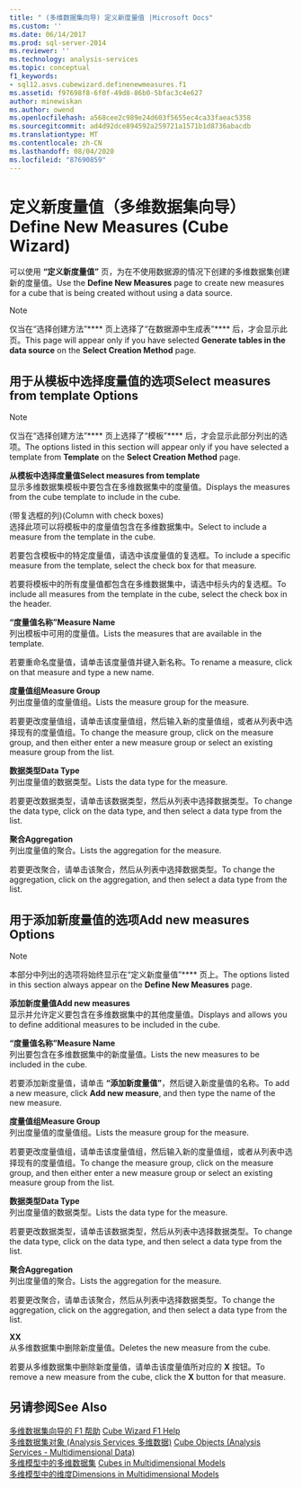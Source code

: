 ```yaml
---
title: " (多维数据集向导) 定义新度量值 |Microsoft Docs"
ms.custom: ''
ms.date: 06/14/2017
ms.prod: sql-server-2014
ms.reviewer: ''
ms.technology: analysis-services
ms.topic: conceptual
f1_keywords:
- sql12.asvs.cubewizard.definenewmeasures.f1
ms.assetid: f97698f8-6f0f-49d8-86b0-5bfac3c4e627
author: minewiskan
ms.author: owend
ms.openlocfilehash: a568cee2c989e24d603f5655ec4ca33faeac5358
ms.sourcegitcommit: ad4d92dce894592a259721a1571b1d8736abacdb
ms.translationtype: MT
ms.contentlocale: zh-CN
ms.lasthandoff: 08/04/2020
ms.locfileid: "87690859"
---
```

# <a name="define-new-measures-cube-wizard"></a><span data-ttu-id="b033c-102">定义新度量值（多维数据集向导）</span><span class="sxs-lookup"><span data-stu-id="b033c-102">Define New Measures (Cube Wizard)</span></span>
  <span data-ttu-id="b033c-103">可以使用 **“定义新度量值”** 页，为在不使用数据源的情况下创建的多维数据集创建新的度量值。</span><span class="sxs-lookup"><span data-stu-id="b033c-103">Use the **Define New Measures** page to create new measures for a cube that is being created without using a data source.</span></span>  
  
> [!NOTE]  
>  <span data-ttu-id="b033c-104">仅当在“选择创建方法”\*\*\*\* 页上选择了“在数据源中生成表”\*\*\*\* 后，才会显示此页。</span><span class="sxs-lookup"><span data-stu-id="b033c-104">This page will appear only if you have selected **Generate tables in the data source** on the **Select Creation Method** page.</span></span>  
  
## <a name="select-measures-from-template-options"></a><span data-ttu-id="b033c-105">用于从模板中选择度量值的选项</span><span class="sxs-lookup"><span data-stu-id="b033c-105">Select measures from template Options</span></span>  
  
> [!NOTE]  
>  <span data-ttu-id="b033c-106">仅当在“选择创建方法”\*\*\*\* 页上选择了“模板”\*\*\*\* 后，才会显示此部分列出的选项。</span><span class="sxs-lookup"><span data-stu-id="b033c-106">The options listed in this section will appear only if you have selected a template from **Template** on the **Select Creation Method** page.</span></span>  
  
 <span data-ttu-id="b033c-107">**从模板中选择度量值**</span><span class="sxs-lookup"><span data-stu-id="b033c-107">**Select measures from template**</span></span>  
 <span data-ttu-id="b033c-108">显示多维数据集模板中要包含在多维数据集中的度量值。</span><span class="sxs-lookup"><span data-stu-id="b033c-108">Displays the measures from the cube template to include in the cube.</span></span>  
  
 <span data-ttu-id="b033c-109">(带复选框的列)</span><span class="sxs-lookup"><span data-stu-id="b033c-109">(Column with check boxes)</span></span>  
 <span data-ttu-id="b033c-110">选择此项可以将模板中的度量值包含在多维数据集中。</span><span class="sxs-lookup"><span data-stu-id="b033c-110">Select to include a measure from the template in the cube.</span></span>  
  
 <span data-ttu-id="b033c-111">若要包含模板中的特定度量值，请选中该度量值的复选框。</span><span class="sxs-lookup"><span data-stu-id="b033c-111">To include a specific measure from the template, select the check box for that measure.</span></span>  
  
 <span data-ttu-id="b033c-112">若要将模板中的所有度量值都包含在多维数据集中，请选中标头内的复选框。</span><span class="sxs-lookup"><span data-stu-id="b033c-112">To include all measures from the template in the cube, select the check box in the header.</span></span>  
  
 <span data-ttu-id="b033c-113">**“度量值名称”**</span><span class="sxs-lookup"><span data-stu-id="b033c-113">**Measure Name**</span></span>  
 <span data-ttu-id="b033c-114">列出模板中可用的度量值。</span><span class="sxs-lookup"><span data-stu-id="b033c-114">Lists the measures that are available in the template.</span></span>  
  
 <span data-ttu-id="b033c-115">若要重命名度量值，请单击该度量值并键入新名称。</span><span class="sxs-lookup"><span data-stu-id="b033c-115">To rename a measure, click on that measure and type a new name.</span></span>  
  
 <span data-ttu-id="b033c-116">**度量值组**</span><span class="sxs-lookup"><span data-stu-id="b033c-116">**Measure Group**</span></span>  
 <span data-ttu-id="b033c-117">列出度量值的度量值组。</span><span class="sxs-lookup"><span data-stu-id="b033c-117">Lists the measure group for the measure.</span></span>  
  
 <span data-ttu-id="b033c-118">若要更改度量值组，请单击该度量值组，然后输入新的度量值组，或者从列表中选择现有的度量值组。</span><span class="sxs-lookup"><span data-stu-id="b033c-118">To change the measure group, click on the measure group, and then either enter a new measure group or select an existing measure group from the list.</span></span>  
  
 <span data-ttu-id="b033c-119">**数据类型**</span><span class="sxs-lookup"><span data-stu-id="b033c-119">**Data Type**</span></span>  
 <span data-ttu-id="b033c-120">列出度量值的数据类型。</span><span class="sxs-lookup"><span data-stu-id="b033c-120">Lists the data type for the measure.</span></span>  
  
 <span data-ttu-id="b033c-121">若要更改数据类型，请单击该数据类型，然后从列表中选择数据类型。</span><span class="sxs-lookup"><span data-stu-id="b033c-121">To change the data type, click on the data type, and then select a data type from the list.</span></span>  
  
 <span data-ttu-id="b033c-122">**聚合**</span><span class="sxs-lookup"><span data-stu-id="b033c-122">**Aggregation**</span></span>  
 <span data-ttu-id="b033c-123">列出度量值的聚合。</span><span class="sxs-lookup"><span data-stu-id="b033c-123">Lists the aggregation for the measure.</span></span>  
  
 <span data-ttu-id="b033c-124">若要更改聚合，请单击该聚合，然后从列表中选择数据类型。</span><span class="sxs-lookup"><span data-stu-id="b033c-124">To change the aggregation, click on the aggregation, and then select a data type from the list.</span></span>  
  
## <a name="add-new-measures-options"></a><span data-ttu-id="b033c-125">用于添加新度量值的选项</span><span class="sxs-lookup"><span data-stu-id="b033c-125">Add new measures Options</span></span>  
  
> [!NOTE]  
>  <span data-ttu-id="b033c-126">本部分中列出的选项将始终显示在“定义新度量值”\*\*\*\* 页上。</span><span class="sxs-lookup"><span data-stu-id="b033c-126">The options listed in this section always appear on the **Define New Measures** page.</span></span>  
  
 <span data-ttu-id="b033c-127">**添加新度量值**</span><span class="sxs-lookup"><span data-stu-id="b033c-127">**Add new measures**</span></span>  
 <span data-ttu-id="b033c-128">显示并允许定义要包含在多维数据集中的其他度量值。</span><span class="sxs-lookup"><span data-stu-id="b033c-128">Displays and allows you to define additional measures to be included in the cube.</span></span>  
  
 <span data-ttu-id="b033c-129">**“度量值名称”**</span><span class="sxs-lookup"><span data-stu-id="b033c-129">**Measure Name**</span></span>  
 <span data-ttu-id="b033c-130">列出要包含在多维数据集中的新度量值。</span><span class="sxs-lookup"><span data-stu-id="b033c-130">Lists the new measures to be included in the cube.</span></span>  
  
 <span data-ttu-id="b033c-131">若要添加新度量值，请单击 **“添加新度量值”**，然后键入新度量值的名称。</span><span class="sxs-lookup"><span data-stu-id="b033c-131">To add a new measure, click **Add new measure**, and then type the name of the new measure.</span></span>  
  
 <span data-ttu-id="b033c-132">**度量值组**</span><span class="sxs-lookup"><span data-stu-id="b033c-132">**Measure Group**</span></span>  
 <span data-ttu-id="b033c-133">列出度量值的度量值组。</span><span class="sxs-lookup"><span data-stu-id="b033c-133">Lists the measure group for the measure.</span></span>  
  
 <span data-ttu-id="b033c-134">若要更改度量值组，请单击该度量值组，然后输入新的度量值组，或者从列表中选择现有的度量值组。</span><span class="sxs-lookup"><span data-stu-id="b033c-134">To change the measure group, click on the measure group, and then either enter a new measure group or select an existing measure group from the list.</span></span>  
  
 <span data-ttu-id="b033c-135">**数据类型**</span><span class="sxs-lookup"><span data-stu-id="b033c-135">**Data Type**</span></span>  
 <span data-ttu-id="b033c-136">列出度量值的数据类型。</span><span class="sxs-lookup"><span data-stu-id="b033c-136">Lists the data type for the measure.</span></span>  
  
 <span data-ttu-id="b033c-137">若要更改数据类型，请单击该数据类型，然后从列表中选择数据类型。</span><span class="sxs-lookup"><span data-stu-id="b033c-137">To change the data type, click on the data type, and then select a data type from the list.</span></span>  
  
 <span data-ttu-id="b033c-138">**聚合**</span><span class="sxs-lookup"><span data-stu-id="b033c-138">**Aggregation**</span></span>  
 <span data-ttu-id="b033c-139">列出度量值的聚合。</span><span class="sxs-lookup"><span data-stu-id="b033c-139">Lists the aggregation for the measure.</span></span>  
  
 <span data-ttu-id="b033c-140">若要更改聚合，请单击该聚合，然后从列表中选择数据类型。</span><span class="sxs-lookup"><span data-stu-id="b033c-140">To change the aggregation, click on the aggregation, and then select a data type from the list.</span></span>  
  
 <span data-ttu-id="b033c-141">**X**</span><span class="sxs-lookup"><span data-stu-id="b033c-141">**X**</span></span>  
 <span data-ttu-id="b033c-142">从多维数据集中删除新度量值。</span><span class="sxs-lookup"><span data-stu-id="b033c-142">Deletes the new measure from the cube.</span></span>  
  
 <span data-ttu-id="b033c-143">若要从多维数据集中删除新度量值，请单击该度量值所对应的 **X** 按钮。</span><span class="sxs-lookup"><span data-stu-id="b033c-143">To remove a new measure from the cube, click the **X** button for that measure.</span></span>  
  
## <a name="see-also"></a><span data-ttu-id="b033c-144">另请参阅</span><span class="sxs-lookup"><span data-stu-id="b033c-144">See Also</span></span>  
 <span data-ttu-id="b033c-145">[多维数据集向导的 F1 帮助](cube-wizard-f1-help.md) </span><span class="sxs-lookup"><span data-stu-id="b033c-145">[Cube Wizard F1 Help](cube-wizard-f1-help.md) </span></span>  
 <span data-ttu-id="b033c-146">[多维数据集对象 &#40;Analysis Services 多维数据&#41;](multidimensional-models-olap-logical-cube-objects/cube-objects-analysis-services-multidimensional-data.md) </span><span class="sxs-lookup"><span data-stu-id="b033c-146">[Cube Objects &#40;Analysis Services - Multidimensional Data&#41;](multidimensional-models-olap-logical-cube-objects/cube-objects-analysis-services-multidimensional-data.md) </span></span>  
 <span data-ttu-id="b033c-147">[多维模型中的多维数据集](multidimensional-models/cubes-in-multidimensional-models.md) </span><span class="sxs-lookup"><span data-stu-id="b033c-147">[Cubes in Multidimensional Models](multidimensional-models/cubes-in-multidimensional-models.md) </span></span>  
 [<span data-ttu-id="b033c-148">多维模型中的维度</span><span class="sxs-lookup"><span data-stu-id="b033c-148">Dimensions in Multidimensional Models</span></span>](multidimensional-models/dimensions-in-multidimensional-models.md)  
  
  
